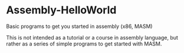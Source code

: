 # Assembly-HelloWorld
Basic programs to get you started in assembly (x86, MASM)

This is not intended as a tutorial or a course in assembly language, but rather as a series of simple programs to get started with MASM. 
